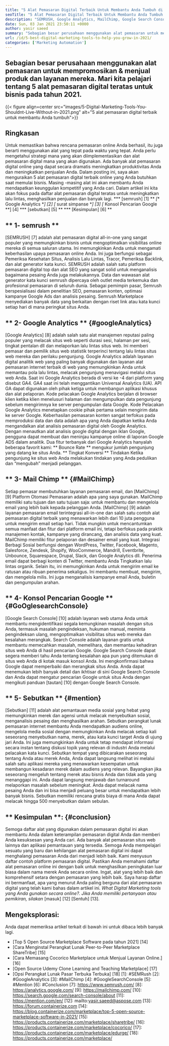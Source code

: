 ```yaml
---
title: "5 Alat Pemasaran Digital Terbaik Untuk Membantu Anda Tumbuh di 2021" 
seoTitle: "5 Alat Pemasaran Digital Terbaik Untuk Membantu Anda Tumbuh di 2021" 
description: "SEMRUSH, Google Analytics, MailChimp, Google Search Console dan sebutan adalah alat pemasaran digital terbaik yang paling terjangkau dan berguna untuk mengembangkan bisnis." 
date: Sun, 03 Jan 2021 23:50:11 +0000
author: yasir saeed
summary: "Sebagian besar perusahaan menggunakan alat pemasaran untuk mempromosikan & amp; jual produk dan layanan mereka. Mari kita pelajari tentang 5 alat pemasaran digital teratas untuk bisnis pada tahun 2021." 
url: /id/5-best-digital-marketing-tools-to-help-you-grow-in-2021/
categories: ['Marketing Automation']
---
```


## Sebagian besar perusahaan menggunakan alat pemasaran untuk mempromosikan & menjual produk dan layanan mereka. Mari kita pelajari tentang 5 alat pemasaran digital teratas untuk bisnis pada tahun 2021.

{{< figure align=center src="images/5-Digital-Marketing-Tools-You-Shouldnt-Live-Without-in-2021.png" alt="5 alat pemasaran digital terbaik untuk membantu Anda tumbuh">}}


## **Ringkasan**
Untuk memastikan bahwa rencana pemasaran online Anda berhasil, itu juga berarti menggunakan alat yang tepat pada waktu yang tepat. Anda perlu mengetahui strategi mana yang akan diimplementasikan dan alat pemasaran digital mana yang akan digunakan. Ada banyak alat pemasaran digital online yang dapat secara dramatis meningkatkan produktivitas Anda dan meningkatkan penjualan Anda. Dalam posting ini, saya akan menguraikan 5 alat pemasaran digital terbaik online yang Anda butuhkan saat memulai bisnis. Masing -masing alat ini akan membantu Anda mendapatkan keunggulan kompetitif yang Anda cari.
Dalam artikel ini kita akan fokus pada daftar alat pemasaran digital teratas untuk meningkatkan lalu lintas, menghasilkan penjualan dan banyak lagi.
  *** [semrush] [1] **
  *[** Google Analytics **] [2]
  *[** surat simpanse **] [3]
  *[** Konsol Pencarian Google **] [4]
  *** [sebutkan] [5] **
  *** [Kesimpulan] [6] **

## ** 1- semrush **
[SEMRUSH] [7] adalah alat pemasaran digital all-in-one yang sangat populer yang memungkinkan bisnis untuk mengoptimalkan visibilitas online mereka di semua saluran utama. Ini memungkinkan Anda untuk mengamati keberhasilan upaya pemasaran online Anda. Ini juga berfungsi sebagai Pemeriksa Kesehatan Situs, Analisis Lalu Lintas, Tracor, Pemeriksa Backlink, dan alat generator kata kunci. SEMRUSH adalah salah satu platform pemasaran digital top dan alat SEO yang sangat solid untuk menganalisis bagaimana pesaing Anda juga melakukannya.
Data dan wawasan alat generator kata kunci semrush dipercaya oleh outlet media terkemuka dan profesional pemasaran di seluruh dunia. Sebagai pemimpin pasar, Semrush berspesialisasi dalam penelitian SEO, pemasaran konten, optimasi kampanye Google Ads dan analisis pesaing. Semrush Marketplace menyediakan banyak data yang berkaitan dengan riset link atau kata kunci setiap hari di mana peringkat situs Anda.

## ** 2- Google Analytics ** {#googleAnalytics}
[Google Analytics] [8] adalah salah satu alat manajemen reputasi paling populer yang melacak situs web seperti durasi sesi, halaman per sesi, tingkat pentalan dll dan melaporkan lalu lintas situs web. Ini memberi pemasar dan pemilik situs web statistik terperinci tentang lalu lintas situs web mereka dan perilaku pengunjung. Google Analytics adalah layanan digital analitik web yang paling banyak digunakan dan layanan alat pemasaran internet terbaik di web yang memungkinkan Anda untuk memantau pola lalu lintas, melacak pengunjung menavigasi melalui situs web Anda.
Saat ini Google Analytics berada di versi ke -4 dari platform yang disebut GA4. GA4 saat ini telah menggantikan Universal Analytics (UA). API GA dapat digunakan oleh pihak ketiga untuk membangun aplikasi khusus dan alat pelaporan. Kode pelacakan Google Analytics berjalan di browser klien ketika klien menelusuri halaman dan mengumpulkan data pengunjung sebelum mengirimnya ke server pengumpulan data Google. Kode Pelacakan Google Analytics menetapkan cookie pihak pertama selain mengirim data ke server Google. Keberhasilan pemasaran konten sangat terfokus pada memproduksi data dan data adalah apa yang Anda dapatkan ketika Anda mengandalkan alat analisis pemasaran digital oleh Google Analytics.
Dengan menautkan alat analisis google digital dengan iklan Google, pengguna dapat membuat dan meninjau kampanye online di laporan Google ADS dalam analitik. Dua fitur terbanyak dari Google Analytics hanyalah beberapa favorit kami:
** Bounce Rate ** mengukur jumlah pengunjung yang datang ke situs Anda.
** Tingkat Konversi ** Tindakan Ketika pengunjung ke situs web Anda melakukan tindakan yang Anda pedulikan dan “mengubah” menjadi pelanggan.

## ** 3- Mail Chimp ** {#MailChimp}
Setiap pemasar membutuhkan layanan pemasaran email, dan [MailChimp] [9] Platform Otomasi Pemasaran adalah apa yang saya gunakan. MailChimp memiliki satu tujuan dan satu tujuan saja: untuk membantu dan mengelola email yang lebih baik kepada pelanggan Anda.
[MailChimp] [9] adalah layanan pemasaran email terintegrasi all-in-one dan salah satu contoh alat pemasaran digital terbaik yang menawarkan lebih dari 10 juta pengguna untuk mengirim email setiap hari. Tidak mungkin untuk mencantumkan semua manfaat dan fitur dari platform email ini, tetapi berfokus pada praktik manajemen kontak, kampanye yang dirancang, dan analisis data yang kuat.
MailChimp memiliki fitur pelaporan dan desainer email yang kuat. Integrasi Berbagi Sosial berfungsi dengan WordPress, Twitter, Facebook, Magento, Salesforce, Zendesk, Shopify, WooCommerce, Mandrill, Eventbrite, Unbounce, Squarespace, Drupal, Slack, dan Google Analytics dll. Penerima email dapat berbagi konten di Twitter, membantu Anda Tingkatkan lalu lintas organik.
Selain itu, ini memungkinkan Anda untuk mengirim email ke ratusan atau ribuan penerima sekaligus. Ini membantu membuat, mengirim, dan mengelola milis. Ini juga menganalisis kampanye email Anda, buletin dan pengumpulan arahan.

## ** 4- Konsol Pencarian Google ** {#GoOglesearchConsole}
[Google Search Console] [10] adalah layanan web utama Anda untuk membantu mengidentifikasi segala kemungkinan masalah dengan situs Anda, termasuk masalah pengindeksan, hukuman manual, meminta pengindeksan ulang, mengoptimalkan visibilitas situs web mereka dan kesalahan merangkak. Search Console adalah layanan gratis untuk membantu memecahkan masalah, memelihara, dan memantau kehadiran situs web Anda di hasil pencarian Google.
Google Search Console dapat segera memberi tahu Anda tentang kesalahan apa pun yang ditemukan di situs web Anda di kotak masuk konsol Anda. Ini mengkonfirmasi bahwa Google dapat memperbaiki dan merangkak situs Anda. Anda dapat menemukan lebih banyak detail dan ikhtisar di sini Google Search Console dan Anda dapat mengatur pencarian Google untuk situs Anda dengan mengikuti panduan [tautan] [10] dengan Google Search Console.

## ** 5- Sebutkan ** {#mention}
[Sebutkan] [11] adalah alat pemantauan media sosial yang hebat yang memungkinkan merek dan agensi untuk melacak menyebutkan sosial, menganalisis pesaing dan menghasilkan arahan. Sebutkan perangkat lunak pemasaran internet membantu Anda mendapatkan audiens online, mengelola media sosial dengan memungkinkan Anda melacak setiap kali seseorang menyebutkan nama, merek, atau kata kunci target Anda di ujung jari Anda.
Ini juga memungkinkan Anda untuk tetap mendapat informasi secara instan tentang diskusi topik yang relevan di industri Anda melalui pelacakan kata kunci. Sebutkan tempat yang dibicarakan seseorang tentang Anda atau merek Anda, Anda dapat langsung melihat ini melalui salah satu aplikasi mereka yang menawarkan kesempatan untuk membangun kesadaran merek dalam audiens yang relevan.
Bayangkan jika seseorang mengeluh tentang merek atau bisnis Anda dan tidak ada yang menanggapi ini. Anda dapat langsung menjawab dan turnaround melaporkan masalah sebelum meningkat. Anda dapat melacak nama pesaing Anda dan ini bisa menjadi peluang besar untuk mendapatkan lebih banyak bisnis. Sebutkan memiliki rencana gratis biaya di mana Anda dapat melacak hingga 500 menyebutkan dalam sebulan.

## ** Kesimpulan **: {#conclusion}
Semoga daftar alat yang digunakan dalam pemasaran digital ini akan membantu Anda dalam keterampilan pemasaran digital Anda dan memberi Anda kesuksesan yang Anda cari. Ada banyak alat pemasaran situs web lainnya dan aplikasi pemantauan yang tersedia. Semoga Anda mempelajari sesuatu yang baru dan kehilangan alat pemasaran digital ini dapat menghalangi pemasaran Anda dari menjadi lebih baik.
Kami menyusun daftar contoh platform pemasaran digital. Pastikan Anda memahami daftar alat pemasaran online ini dengan baik untuk menghasilkan peningkatan luar biasa dalam nama merek Anda secara online. Ingat, alat yang lebih baik dan komprehensif setara dengan pemasaran yang lebih baik. Saya harap daftar ini bermanfaat, apa yang menurut Anda paling berguna dari alat pemasaran digital yang telah kami bahas dalam artikel ini.
_What Digital Marketing_ _tools yang Anda gunakan secara online?. Jika Anda memiliki pertanyaan atau pemikiran, silakan_ [masuk] [12] [Sentuh] [13].

## Mengeksplorasi:
Anda dapat memeriksa artikel terkait di bawah ini untuk dibaca lebih banyak lagi.
  * [Top 5 Open Source Marketplace Software pada tahun 2021] [14]
  * [Cara Menginstal Perangkat Lunak Peer-to-Peer Marketplace ShareTribe] [15]
  * [Cara Memasang Cocorico Marketplace untuk Menjual Layanan Online.] [16]
  * [Open Source Udemy Clone Learning and Teaching Marketplace] [17]
  * [Opsi Perangkat Lunak Pasar Terbuka Terbuka] [18]
[1]: #SEMRush
[2]: #GoogleAnalytics
[3]: #MailChimp
[4]: #GoogleSearchConsole
[5]: #Mention
[6]: #Conclusion
[7]: https://www.semrush.com/
[8]: https://analytics.google.com/
[9]: https://mailchimp.com/
[10]: https://search.google.com/search-console/about
[11]: https://mention.com/en/
[12]: mailto:yasir.saeed@aspose.com
[13]: https://forum.containerize.com
[14]: https://blog.containerize.com/marketplace/top-5-open-source-marketplace-software-in-2021/
[15]: https://products.containerize.com/marketplace/sharetribe/
[16]: https://products.containerize.com/marketplace/cocorico/
[17]: https://products.containerize.com/marketplace/edurge/
[18]: https://products.containerize.com/marketplace/
